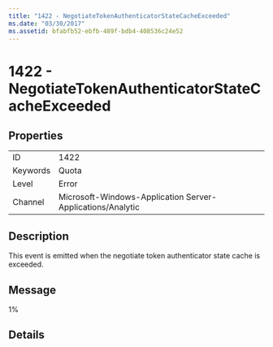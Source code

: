 ```yaml
---
title: "1422 - NegotiateTokenAuthenticatorStateCacheExceeded"
ms.date: "03/30/2017"
ms.assetid: bfabfb52-ebfb-489f-bdb4-408536c24e52
---
```

# 1422 - NegotiateTokenAuthenticatorStateCacheExceeded
## Properties  
  
|||  
|-|-|  
|ID|1422|  
|Keywords|Quota|  
|Level|Error|  
|Channel|Microsoft-Windows-Application Server-Applications/Analytic|  
  
## Description  
 This event is emitted when the negotiate token authenticator state cache is exceeded.  
  
## Message  
 1%  
  
## Details
